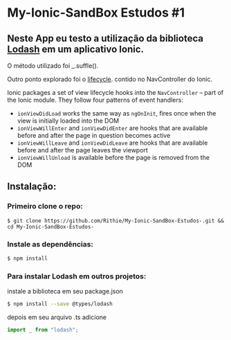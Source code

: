 



# My-Ionic-SandBox Estudos #1



## Neste App eu testo a utilização da biblioteca [Lodash](https://lodash.com/) em um aplicativo Ionic.

O método utilizado foi _.suffle().

Outro ponto explorado foi o [lifecycle](https://webcake.co/page-lifecycle-hooks-in-ionic-2/). contido no NavController do Ionic.

Ionic packages a set of view lifecycle hooks into the `NavController` – part of the Ionic module. They follow four patterns of event handlers:

- `ionViewDidLoad` works the same way as `ngOnInit`, fires once when the view is initially loaded into the DOM
- `ionViewWillEnter` and `ionViewDidEnter` are hooks that are available before and after the page in question becomes active
- `ionViewWillLeave` and `ionViewDidLeave` are hooks that are available before and after the page leaves the viewport
- `ionViewWillUnload` is available before the page is removed from the DOM



## Instalação:

### Primeiro clone o repo:

```shell
$ git clone https://github.com/Rithie/My-Ionic-SandBox-Estudos-.git && cd My-Ionic-SandBox-Estudos-
```

### Instale as dependências:

```sh
$ npm install
```

### Para instalar Lodash em outros projetos:

instale a biblioteca em seu package.json

```sh
$ npm install --save @types/lodash
```
depois em seu arquivo .ts adicione

```typescript
import _ from "lodash";
```

